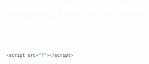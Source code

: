 Improving Web Application structure.
====================================

<span class="styled">
Don't worry about modules or frameworks or anything, but the browser and
JavaScript.
</span>

``` javascript
<script src="?"></script>
```

<style scoped>
  @host {
    background-color: hsl(192, 89%, 20%);
  }

  h1 {
    color: #FFF;
  }

  .styled {
    color: #FFF;
    opacity: .4;
    opacity: .4;
  }

  pre {
    min-width: 0 !important;
  }
</style>

<script type="none" slide-notes>
Was talking to Mike P. about how frameworks and modules don't have much to do
with your structure and he mentioned how something like UMD can exist is a good
example of that.

We develop in JavaScript (or CoffeeScript) and push to browsers (when talking
specifically about web apps).

Tab 2
-----

  * GitHub Viewer refactor branch.
    - Grunt build process.
  * Chrome open.
</script>
